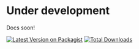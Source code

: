 # Under development

Docs soon!

[![Latest Version on Packagist](https://img.shields.io/packagist/v/bissolli/nova-numbers-card.svg?style=flat-square)](https://packagist.org/packages/bissolli/nova-numbers-card)
[![Total Downloads](https://img.shields.io/packagist/dt/bissolli/nova-numbers-card.svg?style=flat-square)](https://packagist.org/packages/bissolli/nova-numbers-card)

